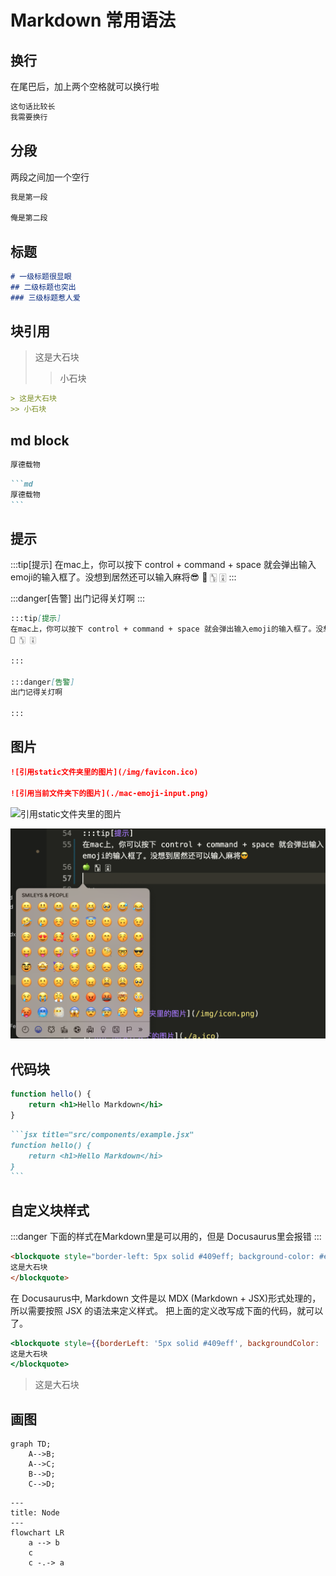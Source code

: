 # Markdown 常用语法

## 换行
在尾巴后，加上两个空格就可以换行啦

```md
这句话比较长  
我需要换行
```
## 分段
两段之间加一个空行
```md
我是第一段

俺是第二段
```

## 标题

```md
# 一级标题很显眼
## 二级标题也突出
### 三级标题惹人爱
```

## 块引用

> 这是大石块
>> 小石块

```md
> 这是大石块
>> 小石块
```


## md block

```md
厚德载物
```

````md
```md
厚德载物
```
````

## 提示

:::tip[提示]
在mac上，你可以按下 control + command + space 就会弹出输入emoji的输入框了。没想到居然还可以输入麻将😎
🍏 🀦 🀌
:::

:::danger[告警]
出门记得关灯啊
:::

```md
:::tip[提示]
在mac上，你可以按下 control + command + space 就会弹出输入emoji的输入框了。没想到居然还可以输入麻将😎
🍏 🀦 🀌

:::

:::danger[告警]
出门记得关灯啊

:::
```

## 图片

```md
![引用static文件夹里的图片](/img/favicon.ico)

![引用当前文件夹下的图片](./mac-emoji-input.png)
```

![引用static文件夹里的图片](/img/favicon.ico)

![引用当前文件夹下的图片](./mac-emoji-input.png)

## 代码块

```jsx title="src/components/example.jsx"
function hello() {
    return <h1>Hello Markdown</hi>
}
```

````md
```jsx title="src/components/example.jsx"
function hello() {
    return <h1>Hello Markdown</hi>
}
```
````

## 自定义块样式
:::danger
下面的样式在Markdown里是可以用的，但是 Docusaurus里会报错
:::
```html
<blockquote style="border-left: 5px solid #409eff; background-color: #ecf5ff; padding: 10px;">
这是大石块
</blockquote>
```
在 Docusaurus中, Markdown 文件是以 MDX (Markdown + JSX)形式处理的，所以需要按照 JSX 的语法来定义样式。
把上面的定义改写成下面的代码，就可以了。

````jsx
<blockquote style={{borderLeft: '5px solid #409eff', backgroundColor: '#ecf5ff', padding: '10px'}}>
这是大石块
</blockquote>
````

<blockquote style={{borderLeft: '5px solid #409eff', backgroundColor: '#ecf5ff', padding: '10px'}}>
这是大石块
</blockquote>


## 画图

```mermaid
graph TD;
    A-->B;
    A-->C;
    B-->D;
    C-->D;
```


```mermaid
---
title: Node
---
flowchart LR
    a --> b
    c
    c -.-> a
    
```